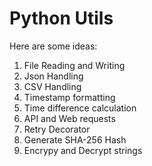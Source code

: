 # Python Utils

Here are some ideas:
1. File Reading and Writing
2. Json Handling
3. CSV Handling
4. Timestamp formatting
5. Time difference calculation
6. API and Web requests
7. Retry Decorator
8. Generate SHA-256 Hash
9. Encrypy and Decrypt strings
